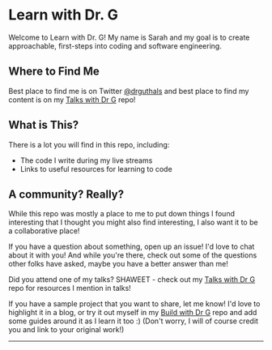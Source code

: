 # Learn with Dr. G

Welcome to Learn with Dr. G! My name is Sarah and my goal is to create approachable, first-steps into coding and software engineering. 

## Where to Find Me

Best place to find me is on Twitter [@drguthals](https://twitter.com/drguthals) and best place to find my content is on my [Talks with Dr G](https://guthals.com/talkswithdrg) repo!

## What is This?

There is a lot you will find in this repo, including:
- The code I write during my live streams
- Links to useful resources for learning to code

## A community? Really?

While this repo was mostly a place to me to put down things I found interesting that I thought you might also find interesting, I also want it to be a collaborative place!

If you have a question about something, open up an issue! I'd love to chat about it with you! And while you're there, check out some of the questions other folks have asked, maybe you have a better answer than me!

Did you attend one of my talks? SHAWEET - check out my [Talks with Dr G](https://guthals.com/talkswithdrg) repo for resources I mention in talks!

If you have a sample project that you want to share, let me know! I'd love to highlight it in a blog, or try it out myself in my [Build with Dr G](https://github.com/sguthals/buildwithdrg) repo and add some guides around it as I learn it too :) (Don't worry, I will of course credit you and link to your original work!)

-----------------------
